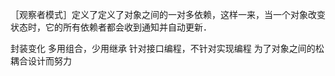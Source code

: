 ［观察者模式］定义了定义了对象之间的一对多依赖，这样一来，当一个对象改变状态时，它的所有依赖者都会收到通知并自动更新．

封装变化
多用组合，少用继承
针对接口编程，不针对实现编程
为了对象之间的松耦合设计而努力
